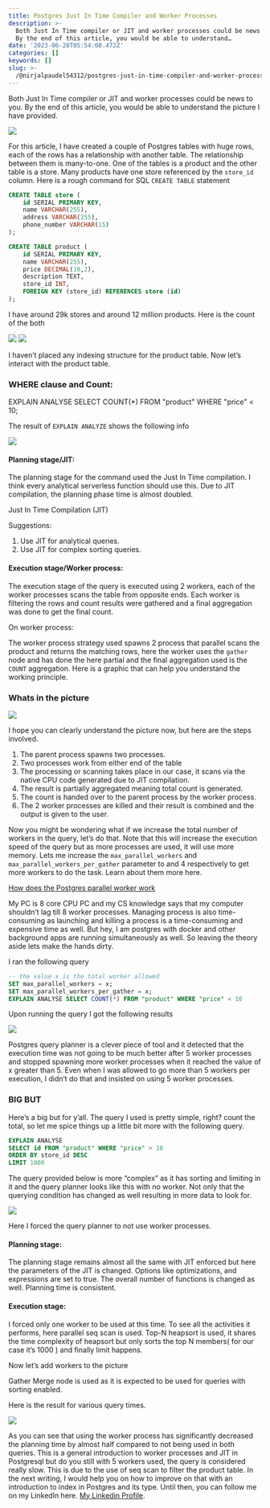 ```yaml
---
title: Postgres Just In Time Compiler and Worker Processes
description: >-
  Both Just In Time compiler or JIT and worker processes could be news to you.
  By the end of this article, you would be able to understand…
date: '2023-06-28T05:54:08.472Z'
categories: []
keywords: []
slug: >-
  /@nirjalpaudel54312/postgres-just-in-time-compiler-and-worker-processes-6c7434864078
---
```


Both Just In Time compiler or JIT and worker processes could be news to you. By the end of this article, you would be able to understand the picture I have provided.

![](img/0____E2__Ug2Sr__O8TzNQ.jpg)

For this article, I have created a couple of Postgres tables with huge rows, each of the rows has a relationship with another table. The relationship between them is many-to-one. One of the tables is a product and the other table is a store. Many products have one store referenced by the `store_id` column. Here is a rough command for SQL `CREATE TABLE` statement
```sql
CREATE TABLE store (
    id SERIAL PRIMARY KEY,
    name VARCHAR(255),
    address VARCHAR(255),
    phone_number VARCHAR(15)
);

CREATE TABLE product (
    id SERIAL PRIMARY KEY,
    name VARCHAR(255),
    price DECIMAL(10,2),
    description TEXT,
    store_id INT,
    FOREIGN KEY (store_id) REFERENCES store (id)
);

```
I have around 29k stores and around 12 million products. Here is the count of the both

![](img/0__wwdEf4Q__Cr2jRDe9.jpg)
![](img/0__fMmJZzvtpc0TTGz9.jpg)

I haven’t placed any indexing structure for the product table. Now let’s interact with the product table.

### WHERE clause and Count:

EXPLAIN ANALYSE SELECT COUNT(\*) FROM "product"
WHERE "price" < 10;

The result of `EXPLAIN ANALYZE` shows the following info

![](img/0__ST4__Mgte__z1JpRl__.jpg)

#### Planning stage/JIT:

The planning stage for the command used the Just In Time compilation. I think every analytical serverless function should use this. Due to JIT compilation, the planning phase time is almost doubled.

Just In Time Compilation (JIT)

Suggestions:

1.  Use JIT for analytical queries.
2.  Use JIT for complex sorting queries.

#### Execution stage/Worker process:

The execution stage of the query is executed using 2 workers, each of the worker processes scans the table from opposite ends. Each worker is filtering the rows and count results were gathered and a final aggregation was done to get the final count.

On worker process:

The worker process strategy used spawns 2 process that parallel scans the product and returns the matching rows, here the worker uses the `gather` node and has done the here partial and the final aggregation used is the `COUNT` aggregation. Here is a graphic that can help you understand the working principle.

### Whats in the picture

![](img/0____E2__Ug2Sr__O8TzNQ.jpg)

I hope you can clearly understand the picture now, but here are the steps involved.

1.  The parent process spawns two processes.
2.  Two processes work from either end of the table
3.  The processing or scanning takes place in our case, it scans via the native CPU code generated due to JIT compilation.
4.  The result is partially aggregated meaning total count is generated.
5.  The count is handed over to the parent process by the worker process.
6.  The 2 worker processes are killed and their result is combined and the output is given to the user.

Now you might be wondering what if we increase the total number of workers in the query, let’s do that. Note that this will increase the execution speed of the query but as more processes are used, it will use more memory. Lets me increase the `max_parallel_workers` and `max_parallel_workers_per_gather` parameter to and 4 respectively to get more workers to do the task. Learn about them more here.

[How does the Postgres parallel worker work](https://www.postgresql.org/docs/current/how-parallel-query-works.html)

My PC is 8 core CPU PC and my CS knowledge says that my computer shouldn’t lag till 8 worker processes. Managing process is also time-consuming as launching and killing a process is a time-consuming and expensive time as well. But hey, I am postgres with docker and other background apps are running simultaneously as well. So leaving the theory aside lets make the hands dirty.

I ran the following query
```sql
-- the value x is the total worker allowed
SET max_parallel_workers = x;
SET max_parallel_workers_per_gather = x;
EXPLAIN ANALYSE SELECT COUNT(*) FROM "product" WHERE "price" < 10
```
Upon running the query I got the following results

![](img/1__qnI3tIP97fDsVrAN______J2w.png)

Postgres query planner is a clever piece of tool and it detected that the execution time was not going to be much better after 5 worker processes and stopped spawning more worker processes when it reached the value of x greater than 5. Even when I was allowed to go more than 5 workers per execution, I didn’t do that and insisted on using 5 worker processes.

### BIG BUT

Here’s a big but for y’all. The query I used is pretty simple, right? count the total, so let me spice things up a little bit more with the following query.

```sql
EXPLAIN ANALYSE
SELECT id FROM "product" WHERE "price" > 10
ORDER BY store_id DESC
LIMIT 1000
```

The query provided below is more “complex” as it has sorting and limiting in it and the query planner looks like this with no worker. Not only that the querying condition has changed as well resulting in more data to look for.

![](img/0__w2ZhiLEXbvCMUyos.jpg)

Here I forced the query planner to not use worker processes.

#### Planning stage:

The planning stage remains almost all the same with JIT enforced but here the parameters of the JIT is changed. Options like optimizations, and expressions are set to true. The overall number of functions is changed as well. Planning time is consistent.

#### Execution stage:

I forced only one worker to be used at this time. To see all the activities it performs, here parallel seq scan is used. Top-N heapsort is used, it shares the time complexity of heapsort but only sorts the top N members( for our case it’s 1000 ) and finally limit happens.

Now let’s add workers to the picture

Gather Merge node is used as it is expected to be used for queries with sorting enabled.

Here is the result for various query times.

![](img/1__xbJrtzyN__qk2xN1zbb9Qxg.png)

As you can see that using the worker process has significantly decreased the planning time by almost half compared to not being used in both queries. This is a general introduction to worker processes and JIT in Postgresql but do you still with 5 workers used, the query is considered really slow. This is due to the use of seq scan to filter the product table. In the next writing, I would help you on how to improve on that with an introduction to index in Postgres and its type. Until then, you can follow me on my LinkedIn here. [My Linkedin Profile](https://linkedin.com/in/nirjalpaudel).

